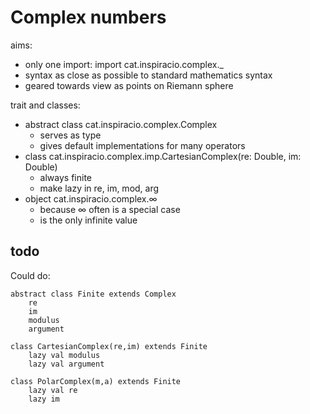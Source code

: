 # Complex numbers

aims:

* only one import: import cat.inspiracio.complex._
* syntax as close as possible to standard mathematics syntax
* geared towards view as points on Riemann sphere

trait and classes:

* abstract class cat.inspiracio.complex.Complex
    - serves as type
    - gives default implementations for many operators
* class cat.inspiracio.complex.imp.CartesianComplex(re: Double, im: Double)
    - always finite
    - make lazy in re, im, mod, arg
* object cat.inspiracio.complex.∞
    - because ∞ often is a special case
    - is the only infinite value
    
## todo

Could do:

    abstract class Finite extends Complex
        re
        im
        modulus
        argument
       
    class CartesianComplex(re,im) extends Finite
        lazy val modulus
        lazy val argument
        
    class PolarComplex(m,a) extends Finite
        lazy val re
        lazy im